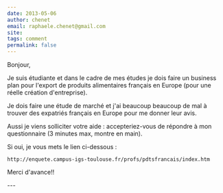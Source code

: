 ```yaml
---
date: 2013-05-06
author: chenet
email: raphaele.chenet@gmail.com
site: 
tags: comment
permalink: false
---
```


<p>Bonjour,</p>


<p>Je suis étudiante et dans le cadre de mes études je dois faire un business plan pour l'export de produits alimentaires français en Europe (pour une réelle création d'entreprise).</p>


<p>Je dois faire une étude de marché et j'ai beaucoup beaucoup de mal à trouver des expatriés français en Europe pour me donner leur avis.</p>


<p>Aussi je viens solliciter votre aide : accepteriez-vous de répondre à mon questionnaire (3 minutes max, montre en main).</p>


<p>Si oui, je vous mets le lien ci-dessous :</p>

``http://enquete.campus-igs-toulouse.fr/profs/pdtsfrancais/index.htm``


<p>Merci d'avance!!</p>
---